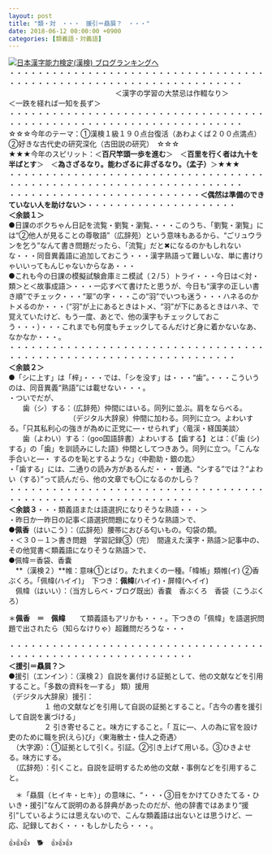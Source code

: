 ```yaml
---
layout: post
title: "類・対　・・・　援引＝贔屓？　・・・"
date: 2018-06-12 00:00:00 +0900
categories: [類義語・対義語]
---
```


[![](/syuusyuu9701/assets/images/類・対-・・・-援引＝贔屓？-・・・-br_c_3028_1.gif)](http://blog.with2.net/link.php?1659096:3028 "日本漢字能力検定(漢検) ブログランキングへ")[日本漢字能力検定(漢検) ブログランキングへ](http://blog.with2.net/link.php?1659096:3028)  
・・・・・・・・・・・・・・・・・・・・・・・・・・・・・・・・・・・・・・・・・・・・・・・・・・・・・・・・・・・・・・・・・・・・・  
　　　　　　　　　　　　　　　＜漢字の学習の大禁忌は作輟なり＞　　　　　＜一跌を経れば一知を長ず＞　　　　　  
・・・・・・・・・・・・・・・・・・・・・・・・・・・・・・・・・・・・・・・・・・・・・・・・・・・・・・・・・・・・・・・・・・・・・  
☆☆☆今年のテーマ：①漢検１級１９０点台復活（あわよくば２００点満点）　②好きな古代史の研究深化（古田説の研究）　☆☆☆  
★★★今年のスピリット：＜**百尺竿頭一歩を進む**＞　＜**百里を行く者は九十を半ばとす**＞　＜**為さざるなり。能わざるに非ざるなり。（孟子）**＞★★★  
・・・・・・・・・・・・・・・・・・・・・・・・・・・・・・・・・・・・・・・・・・・・・・・・・・・・・・・・・・・・・・・・・・・・・  
・・・・・・・・・・・・・・・・・・・・・・・・・・・**＜偶然は準備のできていない人を助けない＞**・・・・・・・・・・・・・・・・・・・・・  
**＜余談１＞**  
●日課のボクちゃん日記を流覧・劉覧・瀏覧、・・・このうち、「劉覧・瀏覧」には“②他人が見ることの尊敬語”（広辞苑）という意味もあるから、“ごリュウランを乞う”なんて書き問題だったら、「流覧」だと✖になるのかもしれないな・・・同音異義語に追加しておこう・・・漢字熟語って難しいな、単に書けりゃいいってもんじゃないからなあ・・・  
●これも今の日課の模擬試験倉庫ミニ模試（２/５）トライ・・・今日は＜対・類＞と＜故事成語＞・・・一応すべて書けたと思うが、今日も“漢字の正しい書き順”でチェック・・・“翠”の字・・・この“羽”でいつも迷う・・・ハネるのかトメるのか・・・（“羽”が上にあるときはトメ、“羽”が下にあるときはハネ、で覚えていたけど、もう一度、あとで、他の漢字もチェックしておこう・・・）・・・これまでも何度もチェックしてるんだけど身に着かないなあ、なかなか・・・。  
・・・・・・・・・・・・・・・・・・・・・・・・・・・・・・・・・・・・・・・・・・・・・・・・・・・・・・・・・・・・・・・・・・・・  
**＜余談２＞**  
●「シに上す」は「梓」・・・では、「シを没す」は・・・“歯”。・・・こういうのは、同音異義“熟語”には載せない・・・。  
・ついでだが、  
　　歯（シ）する：（広辞苑）仲間にはいる。同列に並ぶ。肩をならべる。  
　　　　　　　　　（デジタル大辞泉）仲間に加わる。同列に立つ。よわいする。「只其私利心の強きが為めに正党に―・せられず」〈竜渓・経国美談〉  
　　歯（よわい）する：（goo国語辞書）よわいする【歯する】とは：《「歯 (シ) する」の「歯」を訓読みにした語》仲間としてつきあう。同列に立つ。「こんな手合いと―・ するのを恥とするような」〈中勘助・銀の匙〉   
・「歯する」には、二通りの読み方があるんだ・・・普通、“シする”では？“よわい（する）”って読んだら、他の文章でも〇になるのかしら？  
・・・・・・・・・・・・・・・・・・・・・・・・・・・・・・・・・・・・・・・・・・・・・・・・・・・・・・・・・・・・・・  
**＜余談３**・・・類義語または語選択になりそうな熟語・・・＞  
・昨日か一昨日の記事＜語選択問題になりそうな熟語＞で、  
●**佩香**（はいこう）：（広辞苑）腰帯におびる匂いもの。匂袋の類。  
・＜３０－１＞書き問題　学習記録③（完）　間違えた漢字・熟語＞記事中の、その他覚書＜類義語になりそうな熟語＞で、  
●佩幃＝香袋、香囊　　  
　**（漢検２）**帷：意味①とばり。たれまくの一種。「幃帳」類帷(イ) ②香ぶくろ。「佩幃(ハイイ)」　下つき：**佩幃**(ハイイ)・屏幃(ヘイイ)  
　佩幃（はいい）：（当方しらべ・ブログ既出）香嚢　香ぶくろ　香袋（こうぶくろ）  
  
＊**佩香　＝　佩幃**　　て類義語もアリかも・・・。下つきの「佩幃」を語選択問題で出されたら（知らなけりゃ）超難問だろうな・・・  
  
・・・・・・・・・・・・・・・・・・・・・・・・・・・・・・・・・・・・・・・・・・・・・・・・・・・・・・・・・・・・・・  
**＜**援引＝贔屓？**＞**  
●援引（エンイン）：（漢検２）自説を裏付ける証拠として、他の文献などを引用すること。「多数の資料を―する」 類）援用  
（デジタル大辞泉）援引：  
　　　　　１ 他の文献などを引用して自説の証拠とすること。「古今の書を援引して自説を裏づける」  
　　　　　２ 引き寄せること。味方にすること。「 互に―、人の為に官を設け吏のために職を択(えら)び」〈東海散士・佳人之奇遇〉  
　（大字源）：①証拠として引く。引証。②引き上げて用いる。③ひきよせる。味方にする。  
　（広辞苑）：引くこと。自説を証明するため他の文献・事例などを引用すること。  
  
　＊「贔屓（ヒイキ・ヒキ）」の意味に、“・・・③目をかけてひきたてる・ひいき・援引”なんて説明のある辞典があったのだが、他の辞書ではあまり“援引”しているようには思えないので、こんな類義語は出ないとは思うけど、一応、記録しておく・・・もしかしたら・・・。  
  
👍👍👍　🐕　👍👍👍